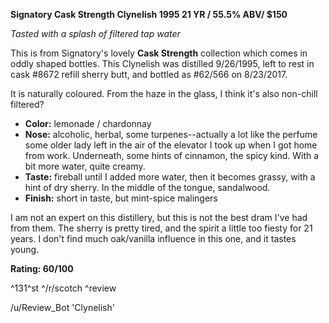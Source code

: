 **Signatory Cask Strength Clynelish 1995 21 YR / 55.5% ABV/ $150**

*Tasted with a splash of filtered tap water*

This is from Signatory's lovely **Cask Strength** collection which comes in oddly shaped bottles.  This Clynelish was distilled 9/26/1995, left to rest in cask #8672 refill sherry butt, and bottled as #62/566 on 8/23/2017.  

It is naturally coloured.  From the haze in the glass, I think it's also non-chill filtered?

* **Color:** lemonade / chardonnay
* **Nose:** alcoholic, herbal, some turpenes--actually a lot like the perfume some older lady left in the air of the elevator I took up when I got home from work.  Underneath, some hints of cinnamon, the spicy kind.  With a bit more water, quite creamy.
* **Taste:** fireball until I added more water, then it becomes grassy, with a hint of dry sherry.  In the middle of the tongue, sandalwood.
* **Finish:** short in taste, but mint-spice malingers

I am not an expert on this distillery, but this is not the best dram I've had from them.  The sherry is pretty tired, and the spirit a little too fiesty for 21 years.  I don't find much oak/vanilla influence in this one, and it tastes young.

**Rating: 60/100**

^131^st ^/r/scotch ^review

/u/Review_Bot 'Clynelish'